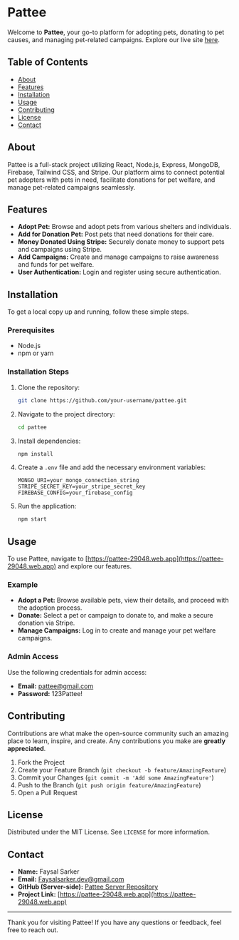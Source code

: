 # Pattee

Welcome to **Pattee**, your go-to platform for adopting pets, donating to pet causes, and managing pet-related campaigns. Explore our live site [here](https://pattee-29048.web.app).

## Table of Contents
- [About](#about)
- [Features](#features)
- [Installation](#installation)
- [Usage](#usage)
- [Contributing](#contributing)
- [License](#license)
- [Contact](#contact)

## About
Pattee is a full-stack project utilizing React, Node.js, Express, MongoDB, Firebase, Tailwind CSS, and Stripe. Our platform aims to connect potential pet adopters with pets in need, facilitate donations for pet welfare, and manage pet-related campaigns seamlessly.

## Features
- **Adopt Pet:** Browse and adopt pets from various shelters and individuals.
- **Add for Donation Pet:** Post pets that need donations for their care.
- **Money Donated Using Stripe:** Securely donate money to support pets and campaigns using Stripe.
- **Add Campaigns:** Create and manage campaigns to raise awareness and funds for pet welfare.
- **User Authentication:** Login and register using secure authentication.

## Installation
To get a local copy up and running, follow these simple steps.

### Prerequisites
- Node.js
- npm or yarn

### Installation Steps
1. Clone the repository:
    ```sh
    git clone https://github.com/your-username/pattee.git
    ```
2. Navigate to the project directory:
    ```sh
    cd pattee
    ```
3. Install dependencies:
    ```sh
    npm install
    ```
4. Create a `.env` file and add the necessary environment variables:
    ```env
    MONGO_URI=your_mongo_connection_string
    STRIPE_SECRET_KEY=your_stripe_secret_key
    FIREBASE_CONFIG=your_firebase_config
    ```
5. Run the application:
    ```sh
    npm start
    ```

## Usage
To use Pattee, navigate to [https://pattee-29048.web.app](https://pattee-29048.web.app) and explore our features.

### Example
- **Adopt a Pet:** Browse available pets, view their details, and proceed with the adoption process.
- **Donate:** Select a pet or campaign to donate to, and make a secure donation via Stripe.
- **Manage Campaigns:** Log in to create and manage your pet welfare campaigns.

### Admin Access
Use the following credentials for admin access:
- **Email:** pattee@gmail.com
- **Password:** 123Pattee!

## Contributing
Contributions are what make the open-source community such an amazing place to learn, inspire, and create. Any contributions you make are **greatly appreciated**.

1. Fork the Project
2. Create your Feature Branch (`git checkout -b feature/AmazingFeature`)
3. Commit your Changes (`git commit -m 'Add some AmazingFeature'`)
4. Push to the Branch (`git push origin feature/AmazingFeature`)
5. Open a Pull Request

## License
Distributed under the MIT License. See `LICENSE` for more information.

## Contact
- **Name:** Faysal Sarker
- **Email:** Faysalsarker.dev@gmail.com
- **GitHub (Server-side):** [Pattee Server Repository](https://github.com/faysalsarker-dev/Pattee-server)
- **Project Link:** [https://pattee-29048.web.app](https://pattee-29048.web.app)

---

Thank you for visiting Pattee! If you have any questions or feedback, feel free to reach out.
